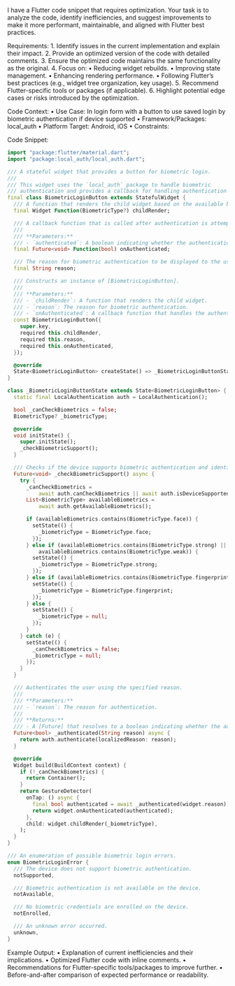 I have a Flutter code snippet that requires optimization. Your task is to analyze the code, identify inefficiencies, and suggest improvements to make it more performant, maintainable, and aligned with Flutter best practices.

Requirements:
	1.	Identify issues in the current implementation and explain their impact.
	2.	Provide an optimized version of the code with detailed comments.
	3.	Ensure the optimized code maintains the same functionality as the original.
	4.	Focus on:
	•	Reducing widget rebuilds.
	•	Improving state management.
	•	Enhancing rendering performance.
	•	Following Flutter’s best practices (e.g., widget tree organization, key usage).
	5.	Recommend Flutter-specific tools or packages (if applicable).
	6.	Highlight potential edge cases or risks introduced by the optimization.

Code Context:
	•	Use Case: In login form with a button to use saved login by biometric authentication if device supported
	•	Framework/Packages: local_auth
	•	Platform Target: Android, iOS
	•	Constraints:

Code Snippet:

```dart
import "package:flutter/material.dart";
import "package:local_auth/local_auth.dart";

/// A stateful widget that provides a button for biometric login.
///
/// This widget uses the `local_auth` package to handle biometric
/// authentication and provides a callback for handling authentication results.
final class BiometricLoginButton extends StatefulWidget {
  /// A function that renders the child widget based on the available biometric type.
  final Widget Function(BiometricType?) childRender;

  /// A callback function that is called after authentication is attempted.
  ///
  /// **Parameters:**
  /// - `authenticated`: A boolean indicating whether the authentication was successful.
  final Future<void> Function(bool) onAuthenticated;

  /// The reason for biometric authentication to be displayed to the user.
  final String reason;

  /// Constructs an instance of [BiometricLoginButton].
  ///
  /// **Parameters:**
  /// - `childRender`: A function that renders the child widget.
  /// - `reason`: The reason for biometric authentication.
  /// - `onAuthenticated`: A callback function that handles the authentication result.
  const BiometricLoginButton({
    super.key,
    required this.childRender,
    required this.reason,
    required this.onAuthenticated,
  });

  @override
  State<BiometricLoginButton> createState() => _BiometricLoginButtonState();
}

class _BiometricLoginButtonState extends State<BiometricLoginButton> {
  static final LocalAuthentication auth = LocalAuthentication();

  bool _canCheckBiometrics = false;
  BiometricType? _biometricType;

  @override
  void initState() {
    super.initState();
    _checkBiometricSupport();
  }

  /// Checks if the device supports biometric authentication and identifies the available biometric type.
  Future<void> _checkBiometricSupport() async {
    try {
      _canCheckBiometrics =
          await auth.canCheckBiometrics || await auth.isDeviceSupported();
      List<BiometricType> availableBiometrics =
          await auth.getAvailableBiometrics();

      if (availableBiometrics.contains(BiometricType.face)) {
        setState(() {
          _biometricType = BiometricType.face;
        });
      } else if (availableBiometrics.contains(BiometricType.strong) ||
          availableBiometrics.contains(BiometricType.weak)) {
        setState(() {
          _biometricType = BiometricType.strong;
        });
      } else if (availableBiometrics.contains(BiometricType.fingerprint)) {
        setState(() {
          _biometricType = BiometricType.fingerprint;
        });
      } else {
        setState(() {
          _biometricType = null;
        });
      }
    } catch (e) {
      setState(() {
        _canCheckBiometrics = false;
        _biometricType = null;
      });
    }
  }

  /// Authenticates the user using the specified reason.
  ///
  /// **Parameters:**
  /// - `reason`: The reason for authentication.
  ///
  /// **Returns:**
  /// - A [Future] that resolves to a boolean indicating whether the authentication was successful.
  Future<bool> _authenticated(String reason) async {
    return auth.authenticate(localizedReason: reason);
  }

  @override
  Widget build(BuildContext context) {
    if (!_canCheckBiometrics) {
      return Container();
    }
    return GestureDetector(
      onTap: () async {
        final bool authenticated = await _authenticated(widget.reason);
        return widget.onAuthenticated(authenticated);
      },
      child: widget.childRender(_biometricType),
    );
  }
}

/// An enumeration of possible biometric login errors.
enum BiometricLoginError {
  /// The device does not support biometric authentication.
  notSupported,

  /// Biometric authentication is not available on the device.
  notAvailable,

  /// No biometric credentials are enrolled on the device.
  notEnrolled,

  /// An unknown error occurred.
  unknown,
}
```

Example Output:
	•	Explanation of current inefficiencies and their implications.
	•	Optimized Flutter code with inline comments.
	•	Recommendations for Flutter-specific tools/packages to improve further.
	•	Before-and-after comparison of expected performance or readability.
